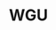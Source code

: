 ---
title: WGU
crosslinks:
- wguaccounting
- CompTIA
- ITCareerQuestions
- getdisciplined
- IT_CERT_STUDY
- SampleSize
- wgu_devs
- DataHoarder
- healthIT
- dailyprogrammer
- NonZeroDay
- '0x7B1DEA01'
- sysadmin
- mirin
- livven
- Accounting
- OMSCS
---
